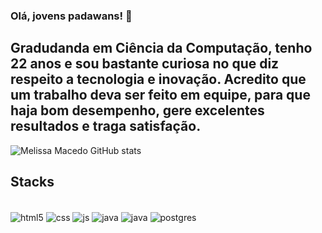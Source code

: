 ### Olá, jovens padawans! 👋

## Gradudanda em Ciência da Computação, tenho 22 anos e sou bastante curiosa no que diz respeito a tecnologia e inovação. Acredito que um trabalho deva ser feito em equipe, para que haja bom desempenho, gere excelentes resultados e traga satisfação.
![Melissa Macedo GitHub stats](https://github-readme-stats.vercel.app/api?username=MelissaMacedo&show_icons=true&theme=dracula)

## Stacks

<div style="display: inline_block"><br/>
  <img align="center" alt="html5" src="https://img.shields.io/badge/HTML5-E34F26?style=for-the-badge&logo=html5&logoColor=white" />
  <img align="center" alt="css" src="https://img.shields.io/badge/CSS3-1572B6?style=for-the-badge&logo=css3&logoColor=white" />
  <img align="center" alt="js" src="https://img.shields.io/badge/JavaScript-F7DF1E?style=for-the-badge&logo=javascript&logoColor=black" />
 <img align="center" alt="java" src="https://img.shields.io/badge/Java-ED8B00?style=for-the-badge&logo=java&logoColor=white" />
  <img align="center" alt="java" src="https://img.shields.io/badge/Bootstrap-563D7C?style=for-the-badge&logo=bootstrap&logoColor=white" />
  <img align="center" alt="postgres" src="https://img.shields.io/badge/PostgreSQL-316192?style=for-the-badge&logo=postgresql&logoColor=white" />
  
 
